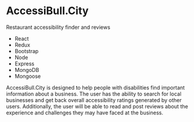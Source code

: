 # AccessiBull.City
Restaurant accessibility finder and reviews


* React 
* Redux
* Bootstrap
* Node
* Express
* MongoDB
* Mongoose

AccessiBull.City is designed to help people with disabilities find important information about a business.
The user has the ability to search for local businesses and get back overall accessibility ratings generated
by other users. Additionally, the user will be able to read and post reviews about the experience and 
challenges they may have faced at the business.
